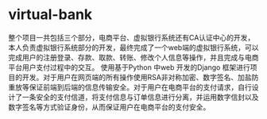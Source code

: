 # virtual-bank
整个项目一共包括三个部分，电商平台、虚拟银行系统还有CA认证中心的开发，本人负责虚拟银行系统部分的开发，最终完成了一个web端的虚拟银行系统，可以完成用户的注册登录、存款、取款、转账、修改个人信息等操作，并且完成与电商平台用户支付过程中的交互。
使用基于Python 中web 开发的Django 框架进行项目的开发。对于用户在网页端的所有操作使用RSA非对称加密、数字签名、加盐防重放等保证前端到后端的信息传输安全。对于用户在电商平台的支付请求，自行设计了一条安全的支付信道，将支付信息与订单信息进行分离，并运用数字信封以及数字签名等方式验证身份，从而保证用户在电商平台的支付安全。
